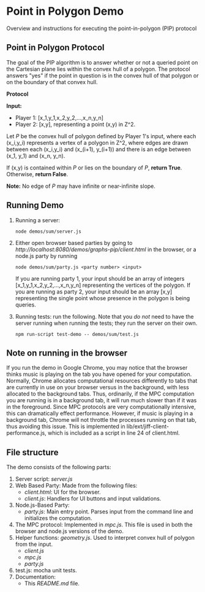 # Point in Polygon Demo

Overview and instructions for executing the point-in-polygon (PIP) protocol

## Point in Polygon Protocol
The goal of the PIP algorithm is to answer whether or not a queried point on the Cartesian plane lies within the convex
hull of a polygon.
The protocol answers "yes" if the point in question is in the convex hull of that polygon or on the boundary of that 
convex hull.

**Protocol** 

**Input:**
- Player 1: [x_1,y_1,x_2,y_2,...,x_n,y_n] 
- Player 2: [x,y], representing a point (x,y) in Z^2.

Let *P* be the convex hull of  polygon defined by Player 1's input, where each (x_i,y_i) represents a vertex of a 
polygon in Z^2, where edges are drawn between each (x_i,y_i) and (x_(i+1), y_(i+1)) and there is an edge between 
(x_1, y_1) and (x_n, y_n). 

If (x,y) is contained within *P* or lies on the boundary of *P*, **return True**. Otherwise, **return False**.

**Note:** No edge of *P* may have infinite or near-infinite slope. 

## Running Demo
1. Running a server:
    ```shell
    node demos/sum/server.js
    ```

2. Either open browser based parties by going to *http://localhost:8080/demos/graphs-pip/client.html* in the browser, or a node.js party by running 
    ```shell
    node demos/sum/party.js <party number> <input>
    ```
    If you are running party 1, your input should be an array of integers [x_1,y_1,x_2,y_2,...,x_n,y_n] representing the
    vertices of the polygon. If you are running as party 2, your input should be an array [x,y] representing the single
    point whose presence in the polygon is being queries. 
3. Running tests: run the following. Note that you *do not* need to have the server running when running the tests; they run the server on their own.
    ```shell
    npm run-script test-demo -- demos/sum/test.js
    ```

## Note on running in the browser 
If you run the demo in Google Chrome, you may notice that the browser thinks music is playing on the tab you have opened
for your computation. Normally, Chrome allocates computational resources differently to tabs that are currently in use
on your browser versus in the background, with less allocated to the background tabs. Thus, ordinarily, if the MPC
computation you are running is in a background tab, it will run much slower than if it was in the foreground. Since MPC 
protocols are very computationally intensive, this can dramatically effect performance. However, if music is playing in
a background tab, Chrome will not throttle the processes running on that tab, thus avoiding this issue. This is
implemented in lib/ext/jiff-client-performance.js, which is included as a script in line 24 of client.html.

## File structure
The demo consists of the following parts:
1. Server script: *server.js*
2. Web Based Party: Made from the following files:
    * *client.html*: UI for the browser.
    * *client.js*: Handlers for UI buttons and input validations.
3. Node.js-Based Party: 
    * *party.js*: Main entry point. Parses input from the command line and initializes the computation.
4. The MPC protocol: Implemented in *mpc.js*. This file is used in both the browser and node.js versions of the demo.
5. Helper functions: *geometry.js*. Used to interpret convex hull of polygon from the input.  
    * *client.js*
    * *mpc.js*
    * *party.js*
5. test.js: mocha unit tests.
6. Documentation:
    * This *README.md* file.

